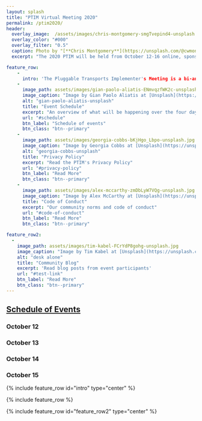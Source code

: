 ```yaml
---
layout: splash
title: "PTIM Virtual Meeting 2020"
permalink: /ptim2020/
header:
  overlay_image:  /assets/images/chris-montgomery-smgTvepind4-unsplash.jpg
  overlay_color: "#000"
  overlay_filter: "0.5"
  caption: Photo by "[**Chris Montgomery**](https://unsplash.com/@cwmonty)" on "[**Unsplash**](https://unsplash.com/s/photos/conference)"
  excerpt: "The 2020 PTIM will be held from October 12-16 online, sponsored by Internews"

feature_row:
    -
      intro: 'The Pluggable Transports Implementer's Meeting is a bi-annual event that brings together hackers, technologists, academics, and community from a variety of companies and organizations to solve pressing issues related to internet security and the open internet.'
    - 
      image_path: assets/images/gian-paolo-aliatis-ENmvqzfWK2c-unsplash.jpg
      image_caption: "Image by Gian Paolo Aliatis at [Unsplash](https://unsplash.com/)"
      alt: "gian-paolo-aliatis-unsplash"
      title: "Event Schedule"
      excerpt: "An overview of what will be happening over the four days of collaboration, community, and technology"
      url: "#schedule"
      btn_label: "Schedule of events"
      btn_class: "btn--primary"
    -
      image_path: assets/images/georgia-cobbs-bKjHgo_Lbpo-unsplash.jpg
      image_caption: "Image by Georgia Cobbs at [Unsplash](https://unsplash.com/)"
      alt: "georgia-cobbs-unsplash"
      title: "Privacy Policy"
      excerpt: "Read the PTIM's Privacy Policy"
      url: "#privacy-policy"
      btn_label: "Read More"
      btn_class: "btn--primary"
    -
      image_path: assets/images/alex-mccarthy-zmDbLyW7VQg-unsplash.jpg
      image_caption: "Image by Alex McCarthy at [Unsplash](https://unsplash.com/)"
      title: "Code of Conduct"
      excerpt: "Our community norms and code of conduct"
      url: "#code-of-conduct"
      btn_label: "Read More"
      btn_class: "btn--primary"

feature_row2:
  -
    image_path: assets/images/tim-kabel-FCrYdP8gohg-unsplash.jpg
    image_caption: "Image by Tim Kabel at [Unsplash](https://unsplash.com/)"
    alt: "desk alone"
    title: "Community Blog"
    excerpt: 'Read blog posts from event participants'
    url: "#test-link"
    btn_label: "Read More"
    btn_class: "btn--primary"
---
```


## [Schedule of Events](#schedule)

### October 12

### October 13


### October 14



### October 15

{% include feature_row id="intro" type="center" %}

{% include feature_row %}

{% include feature_row id="feature_row2" type="center" %}

